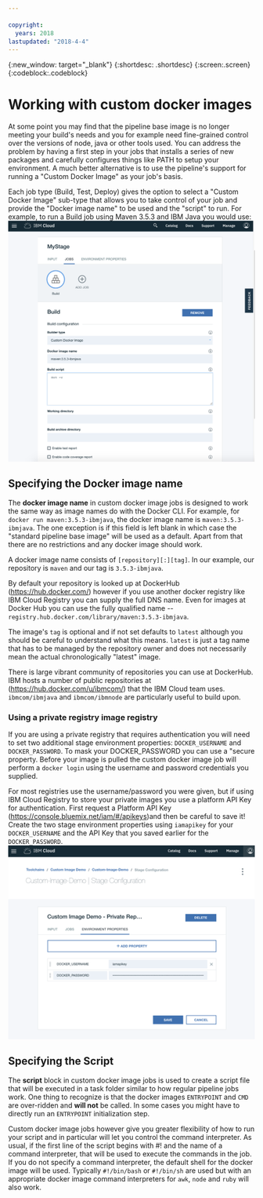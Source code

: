 ```yaml
---

copyright:
  years: 2018
lastupdated: "2018-4-4"
---
```

<!-- Copyright info at top of file: REQUIRED
    The copyright info is YAML content that must occur at the top of the MD file, before attributes are listed.
    It must be surrounded by 3 dashes.
    The value "years" can contain just one year or a two years separated by a comma. (years: 2014, 2016)
    Indentation as per the previous template must be preserved.
-->

{:new_window: target="_blank"}
{:shortdesc: .shortdesc}
{:screen:.screen}
{:codeblock:.codeblock}

# Working with custom docker images

At some point you may find that the pipeline base image is no longer meeting your build's needs and you for example need
fine-grained control over the versions of node, java or other tools used. You can address the problem by having a
first step in your jobs that installs a series of new packages and carefully configures things like PATH to setup your
environment. A much better alternative is to use the pipeline's support for running a "Custom Docker Image" as
your job's basis.

Each job type (Build, Test, Deploy) gives the option to select a "Custom Docker Image" sub-type that allows you to
take control of your job and provide the "Docker image name" to be used and the "script" to run. For example, to run
a Build job using Maven 3.5.3 and IBM Java you would use:
![Maven build with custom image](images/custom-image-maven-build.png "maven build with custom image")


## Specifying the Docker image name

The **docker image name** in custom docker image jobs is designed to work the same way as image names do with the Docker CLI. For example, for `docker run maven:3.5.3-ibmjava`, the docker image name is `maven:3.5.3-ibmjava`. The one exception is if this field is left blank in which case the "standard pipeline base image" will be used as a default. Apart from that there are no restrictions and any docker image should work.

A docker image name consists of `[repository][:][tag]`. In our example, our repository is `maven` and our tag is `3.5.3-ibmjava`. 

By default your repository is looked up at DockerHub (https://hub.docker.com/) however if you use another docker registry like IBM Cloud Registry you can supply the full DNS name. Even for images at Docker Hub you can use the fully qualified name -- `registry.hub.docker.com/library/maven:3.5.3-ibmjava`.

The image's `tag` is optional and if not set defaults to `latest` although you should be careful to understand what this means. `latest` is just a tag name that has to be managed by the repository owner and does not necessarily mean the actual chronologically "latest" image.

There is large vibrant community of repositories you can use at DockerHub. IBM hosts a number of public repositories at  (https://hub.docker.com/u/ibmcom/) that the IBM Cloud team uses. `ibmcom/ibmjava` and `ibmcom/ibmnode` are particularly useful to build upon. 


### Using a private registry image registry ###

If you are using a private registry that requires authentication you will need to set two additional stage environment properties: `DOCKER_USERNAME` and `DOCKER_PASSWORD`. To mask your DOCKER_PASSWORD you can use a "secure property. Before your image is pulled the custom docker image job will perform a `docker login` using the username and password credentials you supplied.

For most registries use the username/password you were given, but if using IBM Cloud Registry to store your private images you use a platform API Key for authentication. First request a Platform API Key (https://console.bluemix.net/iam/#/apikeys)and then be careful to save it! Create the two stage environment properties using `iamapikey` for your `DOCKER_USERNAME` and the API Key that you saved earlier for the `DOCKER_PASSWORD`.
![IBM Cloud Registry credentials](images/custom-image-private-repository.png "IBM Cloud Registry credentials")


## Specifying the Script ##

The **script** block in custom docker image jobs is used to create a script file that will be executed in a task folder
similar to how regular pipeline jobs work. One thing to recognize is that the docker images `ENTRYPOINT` and `CMD` are over-ridden and **will not** be called. In some cases you might have to directly run an `ENTRYPOINT` initialization step.

Custom docker image jobs however give you greater flexibility of how to run your script and in particular will let you control the command interpreter. As usual, if the first line of the script begins with #! and the name of a command interpreter, that will be used to execute the commands in the job. If you do not specify a command interpreter, the default shell for the docker image will be used. Typically `#!/bin/bash` or `#!/bin/sh` are used but with an appropriate docker image command interpreters for `awk`, `node` and `ruby` will also work.



